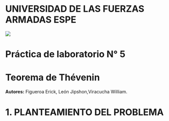 #                   UNIVERSIDAD DE LAS FUERZAS ARMADAS ESPE
![](https://github.com/erickfi/Practica-5/blob/master/Img/Escudo.jpg)
# Práctica de laboratorio N° 5
# Teorema de Thévenin
**Autores:** Figueroa Erick, León Jipshon,Viracucha William.
# 1. PLANTEAMIENTO DEL PROBLEMA

